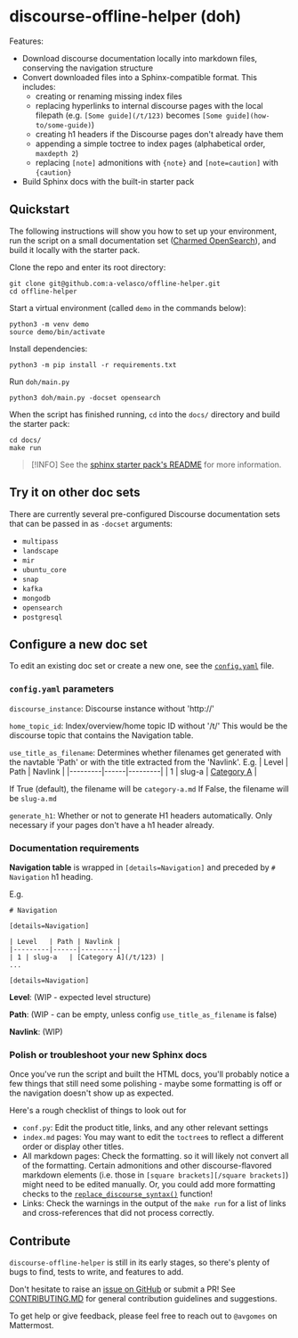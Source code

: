 # discourse-offline-helper (doh)

Features:
* Download discourse documentation locally into markdown files, conserving the navigation structure
* Convert downloaded files into a Sphinx-compatible format. This includes:
  * creating or renaming missing index files
  * replacing hyperlinks to internal discourse pages with the local filepath (e.g. `[Some guide](/t/123)` becomes `[Some guide](how-to/some-guide)`)
  * creating h1 headers if the Discourse pages don't already have them
  * appending a simple toctree to index pages (alphabetical order, `maxdepth 2`)
  * replacing `[note]` admonitions with `{note}` and `[note=caution]` with `{caution}`
* Build Sphinx docs with the built-in starter pack

## Quickstart

The following instructions will show you how to set up your environment, run the script on a small documentation set ([Charmed OpenSearch](https://charmhub.io/opensearch)), and build it locally with the starter pack.

Clone the repo and enter its root directory:
```
git clone git@github.com:a-velasco/offline-helper.git
cd offline-helper
```

Start a virtual environment (called `demo` in the commands below):
```
python3 -m venv demo
source demo/bin/activate
```

Install dependencies:
```
python3 -m pip install -r requirements.txt
```

Run `doh/main.py`
```
python3 doh/main.py -docset opensearch
```

When the script has finished running, `cd` into the `docs/` directory and build the starter pack:
```
cd docs/
make run
```
>[!INFO]
> See the [sphinx starter pack's README](https://github.com/canonical/sphinx-docs-starter-pack/blob/main/README.rst) for more information.

## Try it on other doc sets

There are currently several pre-configured Discourse documentation sets that can be passed in as `-docset` arguments:
* `multipass`
* `landscape`
* `mir`
* `ubuntu_core`
* `snap`
* `kafka`
* `mongodb`
* `opensearch`
* `postgresql`

## Configure a new doc set 

To edit an existing doc set or create a new one, see the [`config.yaml`](doh/config.yaml) file.

### `config.yaml` parameters

`discourse_instance`: Discourse instance without 'http://'

`home_topic_id`: Index/overview/home topic ID without '/t/'
This would be the discourse topic that contains the Navigation table.

`use_title_as_filename`: Determines whether filenames get generated with the navtable 'Path' or with the title extracted from the 'Navlink'.
E.g. 
| Level   | Path | Navlink |
|---------|------|---------|
| 1 | slug-a   | [Category A](/t/123) |

If True (default), the filename will be `category-a.md`
If False, the filename will be `slug-a.md`

`generate_h1`: Whether or not to generate H1 headers automatically. Only necessary if your pages don't have a h1 header already.

### Documentation requirements

**Navigation table** is wrapped in `[details=Navigation]` and preceded by `# Navigation` h1 heading. 

E.g.
```
# Navigation

[details=Navigation]

| Level   | Path | Navlink |
|---------|------|---------|
| 1 | slug-a   | [Category A](/t/123) |
...

[details=Navigation]
```

**Level**: (WIP - expected level structure)

**Path**: (WIP - can be empty, unless config `use_title_as_filename` is false)

**Navlink**: (WIP)

### Polish or troubleshoot your new Sphinx docs

Once you've run the script and built the HTML docs, you'll probably notice a few things that still need some polishing - maybe some formatting is off or the navigation doesn't show up as expected.

Here's a rough checklist of things to look out for
* `conf.py`: Edit the product title, links, and any other relevant settings
* `index.md` pages: You may want to edit the `toctree`s to reflect a different order or display other titles.
* All markdown pages: Check the formatting.  so it will likely not convert all of the formatting. Certain admonitions and other discourse-flavored markdown elements (i.e. those in `[square brackets][/square brackets]`) might need to be edited manually. Or, you could add more formatting checks to the [`replace_discourse_syntax()`](https://github.com/s-makin/discourse-offline-helper/blob/2d9b233fac16bf1045d07ea008cfe3e8e4b65c5d/doh/sphinx_handler.py#L42) function!
* Links: Check the warnings in the output of the `make run` for a list of links and cross-references that did not process correctly.

## Contribute

`discourse-offline-helper` is still in its early stages, so there's plenty of bugs to find, tests to write, and features to add.

Don't hesitate to raise an [issue on GitHub](https://github.com/s-makin/discourse-offline-helper/issues) or submit a PR! See [CONTRIBUTING.MD](CONTRIBUTING.md) for general contribution guidelines and suggestions. 

To get help or give feedback, please feel free to reach out to `@avgomes` on Mattermost. 